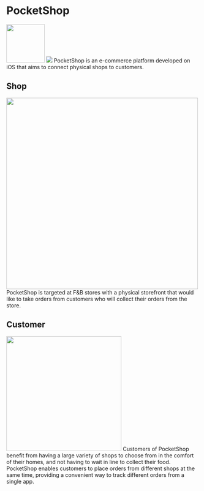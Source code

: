 # PocketShop
<img src="https://user-images.githubusercontent.com/35778042/161794190-73c1f692-a910-4d41-8834-260c4e82f712.png" width="100" height="100" />
<img src="https://github.com/NUS-PocketShop/PocketShop/actions/workflows/swiftlint.yml/badge.svg" />
PocketShop is an e-commerce platform developed on iOS that aims to connect physical shops to customers. 

## Shop
<img src="https://user-images.githubusercontent.com/35778042/161794675-c73b1382-fdc1-4b12-9215-1c5ac1b43e1f.png" width="500" />
PocketShop is targeted at F&B stores with a physical storefront that would like to take orders from customers who will collect their orders from the store. 


## Customer
<img src="https://user-images.githubusercontent.com/35778042/161794630-6c1d81b1-0736-4b55-b19f-1e538554b3b1.png" width="300" />
Customers of PocketShop benefit from having a large variety of shops to choose from in the comfort of their homes, and not having to wait in line to collect their food. PocketShop enables customers to place orders from different shops at the same time, providing a convenient way to track different orders from a single app. 
